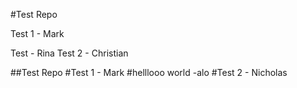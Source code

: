 
#Test Repo

Test 1 - Mark

Test - Rina
Test 2 - Christian

##Test Repo
#Test 1 - Mark
#helllooo world -alo
#Test 2 - Nicholas

